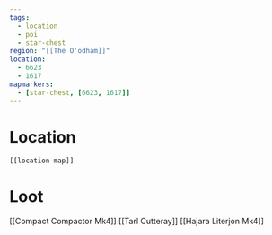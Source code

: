 ```yaml
---
tags:
  - location
  - poi
  - star-chest
region: "[[The O'odham]]"
location:
  - 6623
  - 1617
mapmarkers:
  - [star-chest, [6623, 1617]]
---
```

# Location
```meta-bind-embed
[[location-map]]
```
# Loot
[[Compact Compactor Mk4]]
[[Tarl Cutteray]]
[[Hajara Literjon Mk4]]
